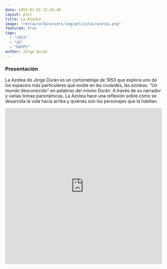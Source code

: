 ```yaml
---
date: 1953-01-01 12:26:40
layout: post
title: La Azotea
image: "restaurarIA/assets/img/peliculas/azotea.png"
featured: true
tags:
  - "1953"
  - "2K"
  - "60FPS"
author: Jorge Durán
---
```


### Presentación

La Azotea de Jorge Durán es un cortometraje de 1953 que explora uno de los espacios más particulares qué existe en las ciudades, las azoteas. “Un mundo desconocido” en palabras del mismo Durán. A través de su narrador y varias tomas panorámicas, La Azotea hace una reflexión sobre cómo se desarrolla la vida hacia arriba y quiénes son los personajes que la habitan. 

<iframe width="100%" height="500wh" src="https://www.youtube.com/embed/i5lFiHxG47I" title="YouTube video player" frameborder="0" allow="accelerometer; autoplay; clipboard-write; encrypted-media; gyroscope; picture-in-picture" allowfullscreen></iframe>